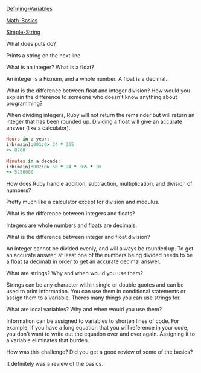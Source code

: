  [Defining-Variables](https://github.com/Sailia/phase-0/blob/master/week-4/defining-variables2.rb)

 [Math-Basics](https://github.com/Sailia/phase-0/blob/master/week-4/basic-math2.rb)

 [Simple-String](https://github.com/Sailia/phase-0/blob/master/week-4/simple-string2.rb)


What does puts do?

Prints a string on the next line.

What is an integer? What is a float?

An integer is a Fixnum, and a whole number. A float is a decimal.

What is the difference between float and integer division? How would you explain the difference to someone who doesn't know anything about programming?

When dividing integers, Ruby will not return the remainder but will return an integer that has been rounded up. Dividing a float will give an accurate answer (like a calculator).

``` ruby
Hours in a year:
irb(main):001:0> 24 * 365
=> 8760

Minutes in a decade:
irb(main):002:0> 60 * 24 * 365 * 10
=> 5256000
```

How does Ruby handle addition, subtraction, multiplication, and division of numbers?

Pretty much like a calculator except for division and modulus.

What is the difference between integers and floats?

Integers are whole numbers and floats are decimals.

What is the difference between integer and float division?

An integer cannot be divided evenly, and will always be rounded up. To get an accurate answer, at least one of the numbers being divided needs to be a float (a decimal) in order to get an accurate decimal answer.

What are strings? Why and when would you use them?

Strings can be any character within single or double quotes and can be used to print information. You can use them in conditional statements or assign them to a variable. Theres many things you can use strings for.

What are local variables? Why and when would you use them?

Information can be assigned to variables to shorten lines of code. For example, if you have a long equation that you will reference in your code, you don't want to write out the equation over and over again. Assigning it to a variable eliminates that burden.

How was this challenge? Did you get a good review of some of the basics?

It definitely was a review of the basics.



